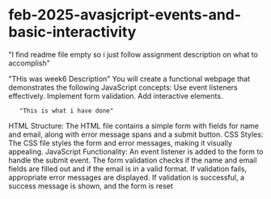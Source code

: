 # feb-2025-avasjcript-events-and-basic-interactivity

"I find readme file empty so i just follow assignment description on what to accomplish"

"THis was week6 Description"
You will create a functional webpage that demonstrates the following JavaScript concepts:
Use event listeners effectively.
Implement form validation.
Add interactive elements.





       "This is what i have done"
HTML Structure: The HTML file contains a simple form with fields for name and email, along with error message spans and a submit button.
CSS Styles: The CSS file styles the form and error messages, making it visually appealing.
JavaScript Functionality:
An event listener is added to the form to handle the submit event.
The form validation checks if the name and email fields are filled out and if the email is in a valid format.
If validation fails, appropriate error messages are displayed.
If validation is successful, a success message is shown, and the form is reset
